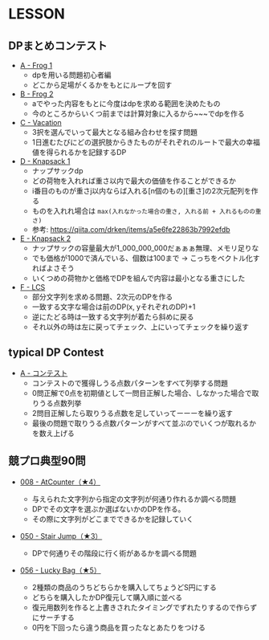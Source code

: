 # LESSON

## DPまとめコンテスト

- [A - Frog 1](./dp/a.rs)
  - dpを用いる問題初心者編
  - どこから足場がくるかをもとにループを回す
- [B - Frog 2](./dp/b.rs)
  - aでやった内容をもとに今度はdpを求める範囲を決めたもの
  - 今のところからいくつ前までは計算対象に入るから~~~でdpを作る
- [C - Vacation](./dp/c.rs)
  - 3択を選んでいって最大となる組み合わせを探す問題
  - 1日進むたびにどの選択肢からきたものがそれぞれのルートで最大の幸福値を得られるかを記録するDP
- [D - Knapsack 1](./dp/d.rs)
  - ナップサックdp
  - どの荷物を入れれば重さ以内で最大の価値を作ることができるか
  - i番目のものが重さj以内ならば入れる[n個のもの][重さ]の2次元配列を作る
  - ものを入れれ場合は `max(入れなかった場合の重さ, 入れる前 + 入れるものの重さ)`
  - 参考: https://qiita.com/drken/items/a5e6fe22863b7992efdb
- [E - Knapsack 2](./dp/e.rs)
  - ナップサックの容量最大が1_000_000_000だぁぁぁ無理、メモリ足りな
  - でも価格が1000で済んでいる、個数は100まで -> こっちをベクトル化すればよさそう
  - いくつめの荷物かと価格でDPを組んで内容は最小となる重さにした
- [F - LCS](./dp/f.rs)
  - 部分文字列を求める問題、2次元のDPを作る
  - 一致する文字な場合は前のDP(x, yそれぞれのDP)+1
  - 逆にたどる時は一致する文字列が着たら斜めに戻る
  - それ以外の時は左に戻ってチェック、上にいってチェックを繰り返す

## typical DP Contest

- [A - コンテスト](./typicalDp/a.rs)
  - コンテストので獲得しうる点数パターンをすべて列挙する問題
  - 0問正解で0点を初期値として一問目正解した場合、しなかった場合で取りうる点数列挙
  - 2問目正解したら取りうる点数を足していってーーーを繰り返す
  - 最後の問題で取りうる点数パターンがすべて並ぶのでいくつが取れるかを数え上げる

## 競プロ典型90問

- [008 - AtCounter（★4）](./typical90/008.rs)
  - 与えられた文字列から指定の文字列が何通り作れるか調べる問題
  - DPでその文字を選ぶか選ばないかのDPを作る。
  - その際に文字列がどこまでできるかを記録していく
- [050 - Stair Jump（★3）](./typical90/050.rs)
  - DPで何通りその階段に行く術があるかを調べる問題

- [056 - Lucky Bag（★5）](./typical90/056.rs)
  - 2種類の商品のうちどちらかを購入してちょうどS円にする
  - どちらを購入したかDP復元して購入順に並べる
  - 復元用数列を作ると上書きされたタイミングでずれたりするので作らずにサーチする
  - 0円を下回ったら違う商品を買ったなとあたりをつける